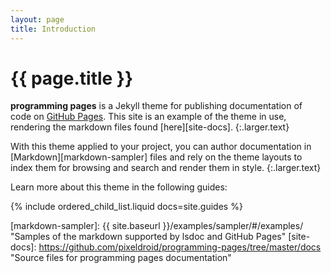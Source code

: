 ```yaml
---
layout: page
title: Introduction
---
```


# {{ page.title }}

**programming pages** is a Jekyll theme for publishing documentation of code on [GitHub Pages][gh-pages]. This site is an example of the theme in use, rendering the markdown files found [here][site-docs].
{:.larger.text}

With this theme applied to your project, you can author documentation in [Markdown][markdown-sampler] files and rely on the theme layouts to index them for browsing and search and render them in style.
{:.larger.text}

Learn more about this theme in the following guides:

{% include ordered_child_list.liquid docs=site.guides %}


[gh-pages]: https://pages.github.com/ "Websites for you and your projects"
[markdown-sampler]: {{ site.baseurl }}/examples/sampler/#/examples/ "Samples of the markdown supported by lsdoc and GitHub Pages"
[site-docs]: https://github.com/pixeldroid/programming-pages/tree/master/docs "Source files for programming pages documentation"
